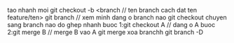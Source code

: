 
tao nhanh moi
git checkout -b <branch // ten branch cach dat ten feature/ten>
git branch // xem minh dang o branch nao
git checkout <branch> chuyen sang branch nao do
ghep nhanh
buoc 1:git checkout A // dang o A
buoc 2:git merge B // merge B vao A
git merge
xoa branchh
git branch -D <ten branch>